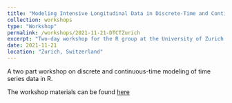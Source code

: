 ```yaml
---
title: "Modeling Intensive Longitudinal Data in Discrete-Time and Continuous-Time "
collection: workshops
type: "Workshop"
permalink: /workshops/2021-11-21-DTCTZurich
excerpt: "Two-day workshop for the R group at the University of Zurich. Materials [here](https://github.com/ryanoisin/ModelingILD_UZH21)"
date: 2021-11-21
location: "Zurich, Switzerland"
---
```


A two part workshop on discrete and continuous-time modeling of time series data in R.

The workshop materials can be found [here](https://github.com/ryanoisin/ModelingILD_UZH21)
